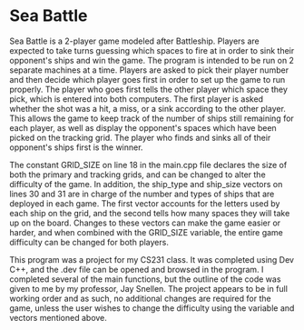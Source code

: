# Sea Battle

Sea Battle is a 2-player game modeled after Battleship. Players are expected to take turns guessing which spaces to fire at in order to sink their opponent's ships and win the game. The program is intended to be run on 2 separate machines at a time. Players are asked to pick their player number and then decide which player goes first in order to set up the game to run properly. The player who goes first tells the other player which space they pick, which is entered into both computers. The first player is asked whether the shot was a hit, a miss, or a sink according to the other player. This allows the game to keep track of the number of ships still remaining for each player, as well as display the opponent's spaces which have been picked on the tracking grid. The player who finds and sinks all of their opponent's ships first is the winner.

The constant GRID_SIZE on line 18 in the main.cpp file declares the size of both the primary and tracking grids, and can be changed to alter the difficulty of the game. In addition, the ship_type and ship_size vectors on lines 30 and 31 are in charge of the number and types of ships that are deployed in each game. The first vector accounts for the letters used by each ship on the grid, and the second tells how many spaces they will take up on the board. Changes to these vectors can make the game easier or harder, and when combined with the GRID_SIZE variable, the entire game difficulty can be changed for both players.

This program was a project for my CS231 class. It was completed using Dev C++, and the .dev file can be opened and browsed in the program. I completed several of the main functions, but the outline of the code was given to me by my professor, Jay Snellen. The project appears to be in full working order and as such, no additional changes are required for the game, unless the user wishes to change the difficulty using the variable and vectors mentioned above.
